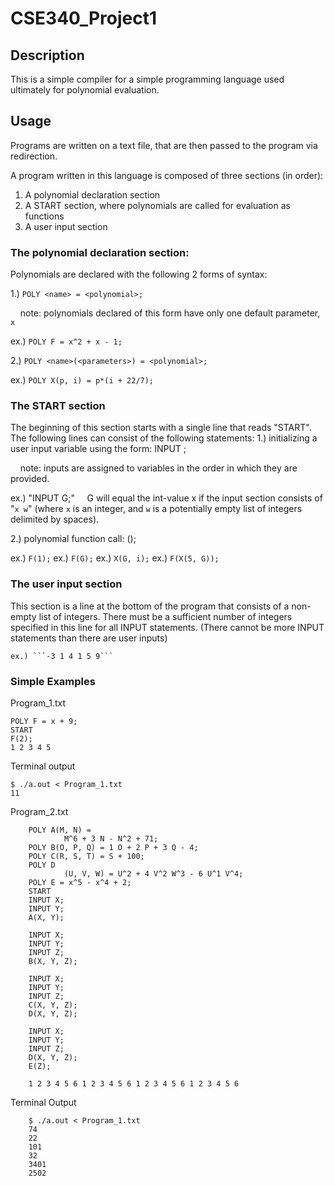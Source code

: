 # CSE340_Project1
## Description
This is a simple compiler for a simple programming language used ultimately for polynomial evaluation. 

## Usage
Programs are written on a text file, that are then passed to the program via redirection.

A program written in this language is composed of three sections (in order):

1. A polynomial declaration section
2. A START section, where polynomials are called for evaluation as functions
3. A user input section

### The polynomial declaration section:
Polynomials are declared with the following 2 forms of syntax:

1.) ```POLY <name> = <polynomial>;```

&nbsp;&nbsp;&nbsp;&nbsp;note: polynomials declared of this form have only one default parameter, ```x```

ex.) ```POLY F = x^2 + x - 1;```

2.) ```POLY <name>(<parameters>) = <polynomial>;```

ex.) ```POLY X(p, i) = p*(i + 22/7);```
      
### The START section
  The beginning of this section starts with a single line that reads "START".
  The following lines can consist of the following statements:
1.) initializing a user input variable using the form: INPUT <variable name>;

&nbsp;&nbsp;&nbsp;&nbsp;note: inputs are assigned to variables in the order in which they are provided.

ex.) "INPUT G;"
&nbsp;&nbsp;&nbsp;&nbsp;G will equal the int-value x if the input section consists of "```x w```" (where ```x``` is an integer, and ```w``` is a potentially empty list of integers delimited by spaces).

2.) polynomial function call: <name>(<argument list>);

ex.) ```F(1);```
ex.) ```F(G);```
ex.) ```X(G, i);```
ex.) ```F(X(5, G));```

### The user input section
  This section is a line at the bottom of the program that consists of a non-empty list of integers.
  There must be a sufficient number of integers specified in this line for all INPUT statements.
  (There cannot be more INPUT statements than there are user inputs)
  
    ex.) ```-3 1 4 1 5 9```

### Simple Examples
Program_1.txt
```
POLY F = x + 9;
START
F(2);
1 2 3 4 5
```
Terminal output
```
$ ./a.out < Program_1.txt
11
```  
Program_2.txt
```
    POLY A(M, N) =
            M^6 + 3 N - N^2 + 71;
    POLY B(O, P, Q) = 1 O + 2 P + 3 Q - 4;
    POLY C(R, S, T) = S + 100;
    POLY D
            (U, V, W) = U^2 + 4 V^2 W^3 - 6 U^1 V^4;
    POLY E = x^5 - x^4 + 2;
    START
    INPUT X;
    INPUT Y;
    A(X, Y);

    INPUT X;
    INPUT Y;
    INPUT Z;
    B(X, Y, Z);

    INPUT X;
    INPUT Y;
    INPUT Z;
    C(X, Y, Z);
    D(X, Y, Z);

    INPUT X;
    INPUT Y;
    INPUT Z;
    D(X, Y, Z);
    E(Z);

    1 2 3 4 5 6 1 2 3 4 5 6 1 2 3 4 5 6 1 2 3 4 5 6
```
Terminal Output
```
    $ ./a.out < Program_1.txt
    74
    22
    101
    32
    3401
    2502
```
